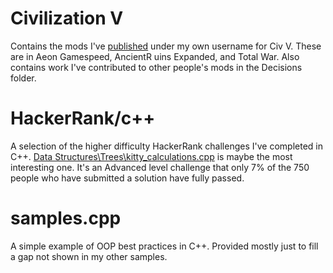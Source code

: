 # Civilization V
Contains the mods I've [published](http://steamcommunity.com/id/monju125/myworkshopfiles/?appid=8930) under my own username for Civ V. These are in Aeon Gamespeed, AncientR uins Expanded, and Total War. Also contains work I've contributed to other people's mods in the Decisions folder.

# HackerRank/c++
A selection of the higher difficulty HackerRank challenges I've completed in C++. [Data Structures\Trees\kitty_calculations.cpp](https://www.hackerrank.com/challenges/kittys-calculations-on-a-tree/problem) is maybe the most interesting one. It's an Advanced level challenge that only 7% of the 750 people who have submitted a solution have fully passed.

# samples.cpp
A simple example of OOP best practices in C++. Provided mostly just to fill a gap not shown in my other samples.